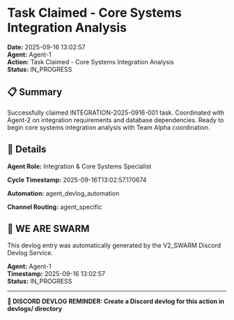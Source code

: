 # Task Claimed - Core Systems Integration Analysis

**Date:** 2025-09-16 13:02:57  
**Agent:** Agent-1  
**Action:** Task Claimed - Core Systems Integration Analysis  
**Status:** IN_PROGRESS

## 📋 Summary

Successfully claimed INTEGRATION-2025-0916-001 task. Coordinated with Agent-2 on integration requirements and database dependencies. Ready to begin core systems integration analysis with Team Alpha coordination.

## 🎯 Details

**Agent Role:** Integration & Core Systems Specialist

**Cycle Timestamp:** 2025-09-16T13:02:57.170674

**Automation:** agent_devlog_automation

**Channel Routing:** agent_specific

## 🐝 WE ARE SWARM

This devlog entry was automatically generated by the V2_SWARM Discord Devlog Service.

**Agent:** Agent-1  
**Timestamp:** 2025-09-16 13:02:57  
**Status:** IN_PROGRESS

---

**📝 DISCORD DEVLOG REMINDER: Create a Discord devlog for this action in devlogs/ directory**
